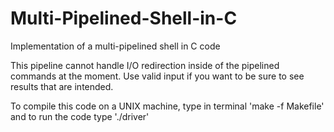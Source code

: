 # Multi-Pipelined-Shell-in-C
Implementation of a multi-pipelined shell in C code

This pipeline cannot handle I/O redirection inside of the pipelined commands at the moment.
Use valid input if you want to be sure to see results that are intended.

To compile this code on a UNIX machine, type in terminal 'make -f Makefile' and to run the code type './driver'
